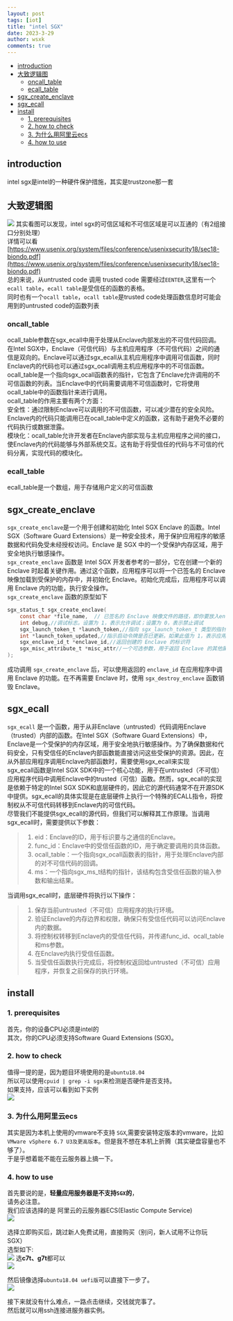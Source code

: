 ```yaml
---
layout: post
tags: [iot]
title: "intel SGX"
date: 2023-3-29
author: wsxk
comments: true
---
```


- [introduction](#introduction)
- [大致逻辑图](#大致逻辑图)
  - [oncall\_table](#oncall_table)
  - [ecall\_table](#ecall_table)
- [sgx\_create\_enclave](#sgx_create_enclave)
- [sgx\_ecall](#sgx_ecall)
- [install](#install)
  - [1. prerequisites](#1-prerequisites)
  - [2. how to check](#2-how-to-check)
  - [3. 为什么用阿里云ecs](#3-为什么用阿里云ecs)
  - [4. how to use](#4-how-to-use)


<!-- Google tag (gtag.js) -->
<script async src="https://www.googletagmanager.com/gtag/js?id=G-C22S5YSYL7"></script>
<script>
  window.dataLayer = window.dataLayer || [];
  function gtag(){dataLayer.push(arguments);}
  gtag('js', new Date());

  gtag('config', 'G-C22S5YSYL7');
</script>

## introduction<br>
intel sgx是intel的一种硬件保护措施，其实是trustzone那一套<br>

## 大致逻辑图<br>
![](https://raw.githubusercontent.com/wsxk/wsxk_pictures/main/2023-2-18-reverse/20230330123437.png)
其实看图可以发现，intel sgx的可信区域和不可信区域是可以互通的（有2组接口分别处理）<br>
详情可以看[https://www.usenix.org/system/files/conference/usenixsecurity18/sec18-biondo.pdf](https://www.usenix.org/system/files/conference/usenixsecurity18/sec18-biondo.pdf)<br>
总的来说，从untrusted code 调用 trusted code 需要经过`EENTER`,这里有一个`ecall table`，`ecall table`是受信任的函数的表格。<br>
同时也有一个`ocall table`，`ocall table`是trusted code处理函数信息时可能会用到的untrusted code的函数列表<br>

### oncall_table<br>
ocall_table参数在sgx_ecall中用于处理从Enclave内部发出的不可信代码回调。在Intel SGX中，Enclave（可信代码）与主机应用程序（不可信代码）之间的通信是双向的。Enclave可以通过sgx_ecall从主机应用程序中调用可信函数，同时Enclave内的代码也可以通过sgx_ocall调用主机应用程序中的不可信函数。<br>
ocall_table是一个指向sgx_ocall函数表的指针，它包含了Enclave允许调用的不可信函数的列表。当Enclave中的代码需要调用不可信函数时，它将使用ocall_table中的函数指针来进行调用。<br>
ocall_table的作用主要有两个方面：<br>
安全性：通过限制Enclave可以调用的不可信函数，可以减少潜在的安全风险。Enclave内的代码只能调用已在ocall_table中定义的函数，这有助于避免不必要的代码执行或数据泄露。<br>
模块化：ocall_table允许开发者在Enclave内部实现与主机应用程序之间的接口，使Enclave内的代码能够与外部系统交互。这有助于将受信任的代码与不可信的代码分离，实现代码的模块化。

### ecall_table<br>
ecall_table是一个数组，用于存储用户定义的可信函数<br>

## sgx_create_enclave<br>
`sgx_create_enclave`是一个用于创建和初始化 Intel SGX Enclave 的函数。Intel SGX（Software Guard Extensions）是一种安全技术，用于保护应用程序的敏感数据和代码免受未经授权访问。Enclave 是 SGX 中的一个受保护内存区域，用于安全地执行敏感操作。<br>
`sgx_create_enclave` 函数是 Intel SGX 开发者参考的一部分，它在创建一个新的 Enclave 时起着关键作用。通过这个函数，应用程序可以将一个已签名的 Enclave 映像加载到受保护的内存中，并初始化 Enclave。初始化完成后，应用程序可以调用 Enclave 内的功能，执行安全操作。<br>
`sgx_create_enclave` 函数的原型如下<br>
```c
sgx_status_t sgx_create_enclave(
    const char *file_name,  // 已签名的 Enclave 映像文件的路径，即你要放入enclave（即可信区域的共享库的）名称
    int debug,//调试标志。设置为 1，表示允许调试；设置为 0，表示禁止调试
    sgx_launch_token_t *launch_token,//指向 sgx_launch_token_t 类型的指针，用于提供用于加载 Enclave 的启动令牌。首次加载 Enclave 时，传递一个空指针；后续调用时，使用先前的令牌
    int *launch_token_updated,//指示启动令牌是否已更新。如果此值为 1，表示应用程序需要保存更新后的令牌
    sgx_enclave_id_t *enclave_id,//返回创建的 Enclave 的标识符
    sgx_misc_attribute_t *misc_attr//一个可选参数，用于返回 Enclave 的其他属性，如处理器相关的信息
);
```
成功调用 `sgx_create_enclave` 后，可以使用返回的 `enclave_id` 在应用程序中调用 Enclave 的功能。在不再需要 Enclave 时，使用 `sgx_destroy_enclave` 函数销毁 Enclave。<br>



## sgx_ecall<br>
`sgx_ecall` 是一个函数，用于从非Enclave（untrusted）代码调用Enclave（trusted）内部的函数。在Intel SGX（Software Guard Extensions）中，Enclave是一个受保护的内存区域，用于安全地执行敏感操作。为了确保数据和代码安全，只有受信任的Enclave内部函数能直接访问这些受保护的资源。因此，在从外部应用程序调用Enclave内部函数时，需要使用sgx_ecall来实现<br>
sgx_ecall函数是Intel SGX SDK中的一个核心功能，用于在untrusted（不可信）应用程序代码中调用Enclave中的trusted（可信）函数。然而，sgx_ecall的实现是依赖于特定的Intel SGX SDK和底层硬件的，因此它的源代码通常不在开源SDK中提供。sgx_ecall的具体实现是在底层硬件上执行一个特殊的ECALL指令，将控制权从不可信代码转移到Enclave内的可信代码。<br>
尽管我们不能提供sgx_ecall的源代码，但我们可以解释其工作原理。当调用sgx_ecall时，需要提供以下参数：<br>

> 1. eid：Enclave的ID，用于标识要与之通信的Enclave。
> 2. func_id：Enclave中的受信任函数的ID，用于确定要调用的具体函数。
> 3. ocall_table：一个指向sgx_ocall函数表的指针，用于处理Enclave内部的对不可信代码的回调。
> 4. ms：一个指向sgx_ms_t结构的指针，该结构包含受信任函数的输入参数和输出结果。

当调用sgx_ecall时，底层硬件将执行以下操作：<br>

> 1. 保存当前untrusted（不可信）应用程序的执行环境。
> 2. 验证Enclave的内存边界和权限，确保只有受信任代码可以访问Enclave内的数据。
> 3. 将控制权转移到Enclave内的受信任代码，并传递func_id、ocall_table和ms参数。
> 4. 在Enclave内执行受信任函数。
> 5. 当受信任函数执行完成后，将控制权返回给untrusted（不可信）应用程序，并恢复之前保存的执行环境。


## install<br>
### 1. prerequisites<br>
首先，你的设备CPU必须是intel的<br>
其次，你的CPU必须支持Software Guard Extensions (SGX)。<br>

### 2. how to check<br> 
值得一提的是，因为题目环境使用的是`ubuntu18.04`<br>
所以可以使用`cpuid | grep -i sgx`来检测是否硬件是否支持。<br>
如果支持，应该可以看到如下实例<br>
![](https://raw.githubusercontent.com/wsxk/wsxk_pictures/main/2023-2-18-reverse/20230329235756.png)

### 3. 为什么用阿里云ecs<br>
其实是因为本机上使用的vmware不支持 `SGX`,需要安装特定版本的vmware，比如 `VMware vSphere 6.7 U3及更高版本`。但是我不想在本机上折腾（其实硬盘容量也不够了）。<br>
于是乎想着能不能在云服务器上搞一下。<br>

### 4. how to use<br>
首先要说的是，**轻量应用服务器是不支持`SGX`的**，<br>
请务必注意。<br>
我们应该选择的是 阿里云的云服务器ECS(Elastic Compute Service)<br>
![](https://raw.githubusercontent.com/wsxk/wsxk_pictures/main/2023-2-18-reverse/20230330000350.png)

选择立即购买后，跳过新人免费试用，直接购买（别问，新人试用不让你玩SGX）<br>
选型如下:<br>
![](https://raw.githubusercontent.com/wsxk/wsxk_pictures/main/2023-2-18-reverse/20230330000714.png)
选**c7t、g7t**都可以<br>
![](https://raw.githubusercontent.com/wsxk/wsxk_pictures/main/2023-2-18-reverse/20230330000748.png)

然后镜像选择`ubuntu18.04 uefi版`可以直接下一步了。<br>
![](https://raw.githubusercontent.com/wsxk/wsxk_pictures/main/2023-2-18-reverse/20230330000837.png)

接下来就没有什么难点，一路点击继续，交钱就完事了。<br>
然后就可以用ssh连接进服务器实例。<br>